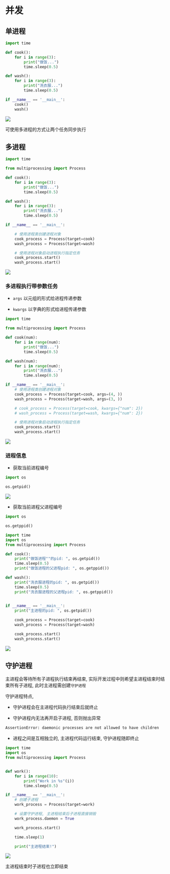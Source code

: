 <!--
 * @Description: 
 * @Version: 1
 * @Autor: dmjcb
 * @Email:  
 * @Date: 2021-01-16 17:59:35
 * @LastEditors: dmjcb
 * @LastEditTime: 2023-04-23 09:24:39
-->

# 并发

## 单进程

```py
import time

def cook():
    for i in range(3):
        print("做饭...")
        time.sleep(0.5)

def wash():
    for i in range(3):
        print("洗衣服...")
        time.sleep(0.5)

if __name__ == '__main__':
    cook()
    wash()
```

![](/.imgur/20211217225039.png)

可使用多进程的方式让两个任务同步执行

## 多进程

```py
import time

from multiprocessing import Process

def cook():
    for i in range(3):
        print("做饭...")
        time.sleep(0.5)

def wash():
    for i in range(3):
        print("洗衣服...")
        time.sleep(0.5)

if __name__ == '__main__':

    # 使用进程类创建进程对象
    cook_process = Process(target=cook)
    wash_process = Process(target=wash)

    # 使用进程对象启动进程执行指定任务
    cook_process.start()
    wash_process.start()
```

![](/.imgur/20211217225234.png)

### 多进程执行带参数任务

- `args` 以元组的形式给进程传递参数

- `kwargs` 以字典的形式给进程传递参数

```py
import time

from multiprocessing import Process

def cook(num):
    for i in range(num):
        print("做饭...")
        time.sleep(0.5)

def wash(num):
    for i in range(num):
        print("洗衣服...")
        time.sleep(0.5)

if __name__ == '__main__':
    # 使用进程类创建进程对象
    cook_process = Process(target=cook, args=(4, ))
    wash_process = Process(target=wash, args=(3, ))

    # cook_process = Process(target=cook, kwargs={"num": 2})
    # wash_process = Process(target=wash, kwargs={"num": 2})

    # 使用进程对象启动进程执行指定任务
    cook_process.start()
    wash_process.start()
```

![](/.imgur/20211217225551.png)

### 进程信息

- 获取当前进程编号

```py
import os

os.getpid()
```

![](/.imgur/20211217225801.png)

- 获取当前进程父进程编号

```py
import os

os.getppid()
```

```py
import time
import os
from multiprocessing import Process

def cook():
    print("做饭进程""的pid: ", os.getpid())
    time.sleep(0.5)
    print("做饭进程的父进程pid: ", os.getppid())

def wash():
    print("洗衣服进程的pid: ", os.getpid())
    time.sleep(0.5)
    print("洗衣服进程的父进程pid: ", os.getppid())
        

if __name__ == '__main__':
    print("主进程的pid: ", os.getpid())

    cook_process = Process(target=cook)
    wash_process = Process(target=wash)

    cook_process.start()
    wash_process.start()
```

![](/.imgur/20211217231452.png)

## 守护进程

主进程会等待所有子进程执行结束再结束, 实际开发过程中则希望主进程结束时结束所有子进程, 此时主进程需创建`守护进程`

守护进程特点,

- 守护进程会在主进程代码执行结束后就终止

- 守护进程内无法再开启子进程, 否则抛出异常

```sh
AssertionError: daemonic processes are not allowed to have children
```

- 进程之间是互相独立的, 主进程代码运行结束, 守护进程随即终止

```py
import time
import os
from multiprocessing import Process


def work():
    for i in range(10):
        print("Work in %s"(i))
        time.sleep(0.5)

if __name__ == '__main__':
    # 创建子进程
    work_process = Process(target=work)

    # 设置守护进程, 主进程结束后子进程直接销毁
    work_process.daemon = True

    work_process.start()

    time.sleep(1)

    print("主进程结束!")
```

![](/.imgur/20201019195202.png)

主进程结束时子进程也立即结束
